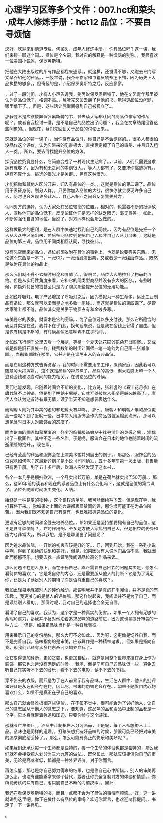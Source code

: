 # 心理学习区等多个文件：007.hct和菜头·成年人修炼手册：hct12 品位：不要自寻烦恼

您好，欢迎来到德道专栏，何菜头，成年人修炼手册。，你有品位吗？这一讲，我们来聊一聊这个词。，品位是个名词，我对它的解释是一种烦恼的别称。，我很喜欢一位美国小说家，保罗奥斯特。

把他在大陆出版过的所有作品都找来通读。，就这样，还觉得不够，又跑去专门写文章介绍他的作品。，一般来说，我介绍作家和书籍反响都还不错，因为历史上人品执攒的够多。，但奇怪的是，介绍保罗奥斯特之后，反应寥寥。

，过了一段时间，才有人小声告诉我，别再说保罗奥斯特了，他在文艺青年那里被认为是品位低下，格调不高。，我听完又回去翻了翻他的书，觉得这品位没问题，哪里低下了。，但是，这些话让我瞬间感到自己被孤立了。。

那我是不是应该放弃保罗奥斯特的书，转去读大家都认同的高品位作家的作品呢？，或者自我检讨一番，是不是自己的品位出了问题？，我会在文章结尾回答这些问题的。，但现在，我们先回到关于品位的讨论上来。。

这就是品位的第一课了。，当你没有品位时，你自己是不会觉察的。，很多人都很怕没品位这个评价，认为它带来的伤害极大，直接否定掉了自己的审美，并且归入粗人一类。，所以，要去寻找提升品位的方法。

探究品位究竟是什么，它简直变成了一种现代生活病了。，以前，人们只需要追求拥有就够了，因为有和无之间的差别很大。，等人人都有了，又要求你挑选拥有。，拥有不算什么，挑选的眼光才是关键。，拥有这种眼光。

才能把你和其他人区分开来，归入有品位的一类。，这就是品位的第二课了。品位用于表征身份，划分人群。，只要你加入品位的大战，很快你就会发现许多自己人，同时也会发现许多敌人。，自己人相互之间会反复赞美对方。

认同对方的选择，认为大家处在品位较高的位置。，相对的，也需要不断的批评敌人，宣称他们的品位低下，反复论证他们是怎样的缺乏眼光，毫无审美。，如此，不断的强化自身的地位。当然了，对方同样也会那么做的。。

这样做最大的便利，是在人群中快速地找到自己的同伙。，因为有品位是先把一个人从大众中区隔出来，然后相同品位则是把自己人和非自己人区分出来。，这就是品位的第三课，品位用于同类相互认同，寻找彼此。。

没有凭空而来的品位，品位必须依附在具体的事物上，也就是说要购买东西。，无论这个东西是一本书，一张CD，一张话剧演出票，又或者是一张绘画作品。，既然是依附在具体的物品上。

那么我们就不得不去探讨用途和价值了。，很明显，品位大大地拉升了物品的价格。但是从实用性角度来看，它和它的同类型商品并没有多大的区分。，有些时候，你额外付出的钱甚至只是为了购买那些提升品位的无用功能。。

比如说呼吸灯。电子产品增加了呼吸灯之后，因为模拟为一种生命体，远比工业制品有品位，那么就可以堂而皇之地多收一笔钱。，而这就是品位的第四课了。尽管大家嘴上都不说，品位其实是关乎于物质占有和金钱多寡。。

审美是它的表象，财富才是它的密码。，为了品位可以多支付钱，那么它所隐含的表达其实是在说，我并不在乎钱。，换句话来说，就是我在金钱上获得了自由。但是仅有钱是不够的，有时候品位还意味着不在乎时间。。

比如说飞行两千公里去看一个展览，等待一个夏天让花园的花朵开出图案。，又或者是像是旧石贵族一样，耗费数年的时间让画师一笔一笔的为自己画一张肖像画。，当那张画挂在那里，它并非是在证明主人的古典品位。

而是在用这种方式告诉访客，，我的时间不需要用来工作，照顾家庭，因此我可以随意的大把挥霍。，这个就是品位的第五课了。品位的高低，很大程度上和一个人浪费金钱和浪费时间的能力相关。，在讨论品位的时候。

我们也能发现，它随着时间会不断的变化。，比方说，张若虚的《春江花月夜》在唐代算不上神品，但是到了明朝中后期，它就开始被世人推举得越来越高了。，唐代人会认为这首诗有景无情，读了半天不知道想要表达什么。

而明朝人则对其中美的虚幻和短暂大有共鸣。，那么，唐朝人和明朝人谁的品位更高一些呢？到了近晚一些，日本商人用服饰会作为商品包装运输到欧洲，，那可以想见当时日本人对服饰会的态度了。

而当欧洲的画家如获至宝的一样学习临摹服饰会从中找寻创作的灵感之后，，涌现出了一批画作，其中不乏一些名作。于是呢，服饰会在日本的地位也随着时间的流逝缓缓的抬升。，现在啊。

已经有范高的作品和服饰会在上演美术馆并列展出的例子。，那那么，服饰会的品位究竟如何呢？这最新的例子是小说《司同纳》。，五十多年前第一次出版，销售量只有两千册。到了五十多年后，欧洲人突然发现了这本书，。

各个一本几乎是横扫欧洲，一个月卖出15万册，单是在荷兰就卖出了50万册。，那么，这50年前的读者和现在的读者品位上有什么变化吗？，这就是品位的第六课了。品位会随着时间发生变化。人呐。

始终是一种易变的物种。，这个课程清单呢，我可以继续写下去，但是现在啊，我打算停下来。，你如果对上面的六课都表示赞同的话，那你很可能正在为品位所苦。，因为我们既不知道自己有没有，也很难把握这品位的变化。

更没有足够的时间和金钱去培养品位。，那如果还是坚持想要拥有自己的品位，这不是自寻烦恼吗？，它的作用啊，至多是方便大家找到自己人，但是相应的代价和压力也非常大。，所以我想，是不是哪里出了问题呢？

因为追求品位嘛，一开始的初衷应该是好的呀。，好，回到开始。我在一系列小说中啊，得到了阅读的快乐和美好。，但是，如果因为有人说他们品位不高，我就因此而郁郁不乐，想要去找一点证明我阅读品位高的作品来读。。

那么问题不在别人身上，而在于我自己。真正需要自己回答的问题其实是，你怎么看待你的喜欢？，它是发自你的内心，还是需要服从他人的判断？它是为了满足你，还是为了满足别人的期待？你是否尊重自己的喜欢？。

我如此轻易地就被别人的评价触动，那说明我并不是真的在乎阅读，并不是真的有乐趣。，我更关心的是他人的评价嘛。那这样说起来，我阅读并不是为了自己，而是读给别人看的。，那同时呢，我对自己的选择也会全无自信。

看清了自己的喜欢。我认为，这个才是一种真实的伤害。，如果一个人拥有足够的余暇和财力，那我并不反对他沿着追求品味的道路前进，因为这也是提升审美的一种方式。，但是，如果把品味当作是一种自我表征。

用来展示自己的身份地位，那么大可不必如此。，因为呀，这更像是饲养自我，而不是完善自我。品味指向的是审美，应该算作是一种精神追求。，但如果是指向自我，那我们已经有太多的东西可以饲养自我了。

让它变得更加砖断，更加贪婪，也更加自私。，就算是用整个世界来挂在身上作为装饰，那它也永远没有满足的时候。，我呢，倒是宁可自己的品味低一些，避免去听自己其实听不下去的音乐，看不下去的电影，读不下去的书籍。

穿不出去的衣服，而只是为了在人前显示我有品味。，生活在人群中，他人的批评和评价是永远都会存在的，因此呢，带来的伤害也会存在。，如果不是发自内心的喜欢什么，如果不是真正在乎自己的喜欢。

那么自己就会很难抵御这些评价。，在不知不觉中，很可能会为了讨好他人，让自己的意志屈从于他人的意志之下。，要知道，这品味的品和酒品中正制的品都是一个字，它本身就带着急差和压迫，只要你参与这个游戏。

那就会产生挤压。，酒品中正制把世人分为酒品，于是呢，每个人都想挤入上上品。品味也是同样的道理。，打破头想拥有好品味的时候，那很可能已经把对审美的追求彻底给丢掉了。，那么，怎么可能有真正的快乐和美好呢？。

如果我们还承认每一个生命都是独特的，每一个生命的体验也都是独特的，那么我们就不会接受把人划分为三六九等的做法。，既然如此，那就应该相信你自己的审美，无论是高或者低，那都是一种外界评价。对于你而言。

再怎么低，那也是你自己努力得来的结果，也是你自己心中所惜。，别人的审美再怎么高，也没有谁能够拿来做个替代，或者让你完全复制对方的体验和情感。，你所能倚仗的只有自己，也只能自己不断的向前摸索。，因此。

我还在看保罗奥斯特的书，而且一点都不会为了品位的事情而烦恼。，好，这一讲就讲到这里吧。你正在做什么有品位的事吗？欢迎你留言，也欢迎向我提问。，书走了，下一讲再见。

。